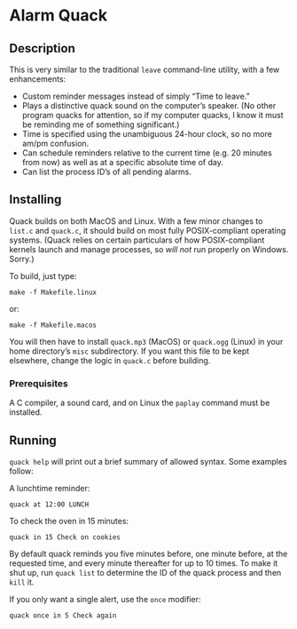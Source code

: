 Alarm Quack
===========

Description
-----------

This is very similar to the traditional `leave` command-line utility,
with a few enhancements:

-   Custom reminder messages instead of simply “Time to leave.”
-   Plays a distinctive quack sound on the computer’s speaker. (No other
    program quacks for attention, so if my computer quacks, I know it
    must be reminding me of something significant.)
-   Time is specified using the unambiguous 24-hour clock, so no more
    am/pm confusion.
-   Can schedule reminders relative to the current time (e.g. 20 minutes
    from now) as well as at a specific absolute time of day.
-   Can list the process ID’s of all pending alarms.

Installing
----------

Quack builds on both MacOS and Linux. With a few minor changes to
`list.c` and `quack.c`, it should build on most fully POSIX-compliant
operating systems. (Quack relies on certain particulars of how
POSIX-compliant kernels launch and manage processes, so *will not* run
properly on Windows. Sorry.)

To build, just type:

    make -f Makefile.linux

or:

    make -f Makefile.macos

You will then have to install `quack.mp3` (MacOS) or `quack.ogg` (Linux)
in your home directory’s `misc` subdirectory. If you want this file to
be kept elsewhere, change the logic in `quack.c` before building.

### Prerequisites

A C compiler, a sound card, and on Linux the `paplay` command must be
installed.

Running
-------

`quack help` will print out a brief summary of allowed syntax. Some
examples follow:

A lunchtime reminder:

    quack at 12:00 LUNCH

To check the oven in 15 minutes:

    quack in 15 Check on cookies

By default quack reminds you five minutes before, one minute before, at
the requested time, and every minute thereafter for up to 10 times. To
make it shut up, run `quack list` to determine the ID of the quack
process and then `kill` it.

If you only want a single alert, use the `once` modifier:

    quack once in 5 Check again
